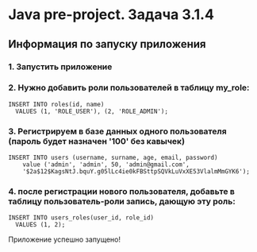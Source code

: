 # Java pre-project. Задача 3.1.4

## Информация по запуску приложения

### 1. Запустить приложение
### 2. Нужно добавить роли пользователей в таблицу my_role:
```aidl
INSERT INTO roles(id, name)
  VALUES (1, 'ROLE_USER'), (2, 'ROLE_ADMIN'); 
```
### 3. Регистрируем в базе данных одного пользователя (пароль будет назначен '100' без кавычек)
```aidl
INSERT INTO users (username, surname, age, email, password)
    value ('admin', 'admin', 50, 'admin@gmail.com', 
    '$2a$12$KagsNtJ.bquY.g05lLc4ie0kFBSttpSQVkLuVxXE53VlalmMmGYK6');
```

### 4. после регистрации нового пользователя, добавьте в таблицу пользователь-роли запись, дающую эту роль:
```aidl
INSERT INTO users_roles(user_id, role_id)
  VALUES (1, 2);
```
Приложение успешно запущено!
